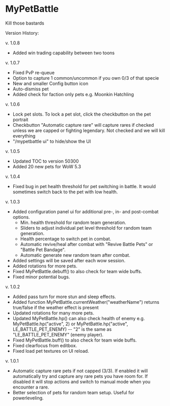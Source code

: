MyPetBattle
===========
Kill those bastards

Version History:

v. 1.0.8
- Added win trading capability between two toons

v. 1.0.7
- Fixed PvP re-queue
- Option to capture 1 common/uncommon if you own 0/3 of that specie
- New and smaller Config button icon
- Auto-dismiss pet
- Added check for faction only pets e.g. Moonkin Hatchling

v. 1.0.6
- Lock pet slots. To lock a pet slot, click the checkbutton on the pet portrait
- Checkbutton "Automatic capture rare" will capture rares if checked unless we are capped or fighting legendary. Not checked and we will kill everything
- "/mypetbattle ui" to hide/show the UI

v. 1.0.5
- Updated TOC to version 50300
- Added 20 new pets for WoW 5.3

v. 1.0.4
- Fixed bug in pet health threshold for pet switching in battle. It would sometimes switch back to the pet with low health.

v. 1.0.3
- Added configuration panel ui for additional pre-, in- and post-combat options.
  - Min. health threshold for random team generation.
  - Sliders to adjust individual pet level threshold for random team generation.
  - Health percentage to switch pet in combat.
  - Automatic revive/heal after combat with "Revive Battle Pets" or "Battle Pet Bandage".
  - Automatic generate new random team after combat.
- Added settings will be saved after each wow session.
- Added rotations for more pets.
- Fixed MyPetBattle.debuff() to also check for team wide buffs.
- Fixed minor potential bugs.

v. 1.0.2
- Added pass turn for more stun and sleep effects.
- Added function MyPetBattle.currentWeather("weatherName") returns true/false if the weather effect is present
- Updated rotations for many more pets.
- Updated MyPetBattle.hp() can also check health of enemy e.g. MyPetBattle.hp("active", 2) or MyPetBattle.hp("active", LE_BATTLE_PET_ENEMY) -- "2" is the same as "LE_BATTLE_PET_ENEMY" (enemy player).
- Fixed MyPetBattle.buff() to also check for team wide buffs.
- Fixed clearfocus from editbox.
- Fixed load pet textures on UI reload.

v. 1.0.1
- Automatic capture rare pets if not capped (3/3). If enabled it will automatically try and capture any rare pets you have room for. If disabled it will stop actions and switch to manual mode when you encounter a rare.
- Better selection of pets for random team setup. Useful for powerleveling.
